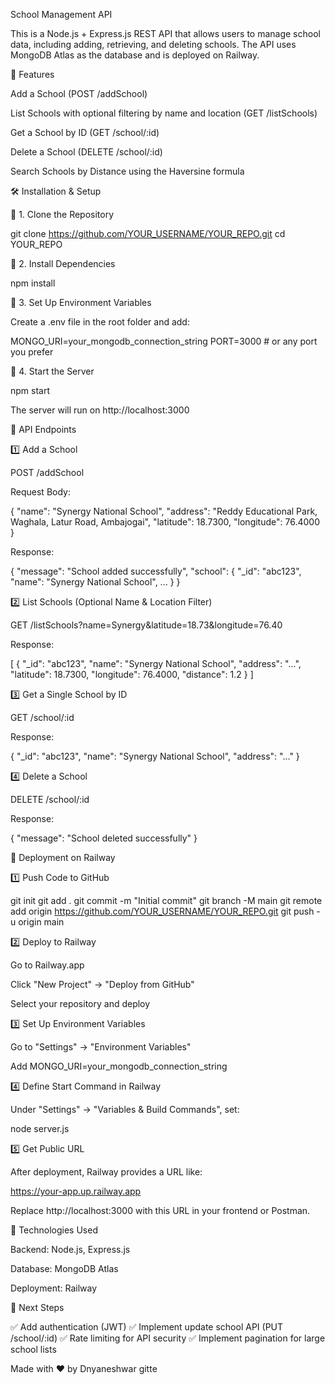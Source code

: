 School Management API

This is a Node.js + Express.js REST API that allows users to manage school data, including adding, retrieving, and deleting schools. The API uses MongoDB Atlas as the database and is deployed on Railway.

📌 Features

Add a School (POST /addSchool)

List Schools with optional filtering by name and location (GET /listSchools)

Get a School by ID (GET /school/:id)

Delete a School (DELETE /school/:id)

Search Schools by Distance using the Haversine formula

🛠️ Installation & Setup

🔹 1. Clone the Repository

git clone https://github.com/YOUR_USERNAME/YOUR_REPO.git
cd YOUR_REPO

🔹 2. Install Dependencies

npm install

🔹 3. Set Up Environment Variables

Create a .env file in the root folder and add:

MONGO_URI=your_mongodb_connection_string
PORT=3000  # or any port you prefer

🔹 4. Start the Server

npm start

The server will run on http://localhost:3000

📌 API Endpoints

1️⃣ Add a School

POST /addSchool

Request Body:

{
  "name": "Synergy National School",
  "address": "Reddy Educational Park, Waghala, Latur Road, Ambajogai",
  "latitude": 18.7300,
  "longitude": 76.4000
}

Response:

{
  "message": "School added successfully",
  "school": { "_id": "abc123", "name": "Synergy National School", ... }
}

2️⃣ List Schools (Optional Name & Location Filter)

GET /listSchools?name=Synergy&latitude=18.73&longitude=76.40

Response:

[
  {
    "_id": "abc123",
    "name": "Synergy National School",
    "address": "...",
    "latitude": 18.7300,
    "longitude": 76.4000,
    "distance": 1.2
  }
]

3️⃣ Get a Single School by ID

GET /school/:id

Response:

{
  "_id": "abc123",
  "name": "Synergy National School",
  "address": "..."
}

4️⃣ Delete a School

DELETE /school/:id

Response:

{
  "message": "School deleted successfully"
}

🚀 Deployment on Railway

1️⃣ Push Code to GitHub

git init
git add .
git commit -m "Initial commit"
git branch -M main
git remote add origin https://github.com/YOUR_USERNAME/YOUR_REPO.git
git push -u origin main

2️⃣ Deploy to Railway

Go to Railway.app

Click "New Project" → "Deploy from GitHub"

Select your repository and deploy

3️⃣ Set Up Environment Variables

Go to "Settings" → "Environment Variables"

Add MONGO_URI=your_mongodb_connection_string

4️⃣ Define Start Command in Railway

Under "Settings" → "Variables & Build Commands", set:

node server.js

5️⃣ Get Public URL

After deployment, Railway provides a URL like:

https://your-app.up.railway.app

Replace http://localhost:3000 with this URL in your frontend or Postman.

📌 Technologies Used

Backend: Node.js, Express.js

Database: MongoDB Atlas

Deployment: Railway

📌 Next Steps

✅ Add authentication (JWT)
✅ Implement update school API (PUT /school/:id)
✅ Rate limiting for API security
✅ Implement pagination for large school lists

Made with ❤️ by Dnyaneshwar gitte

